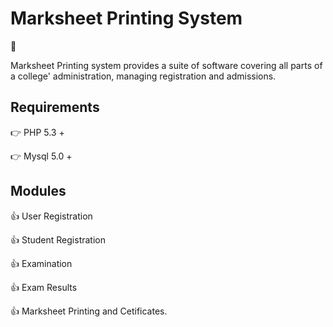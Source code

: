 
   
  # Marksheet Printing System
:school:

Marksheet Printing system provides a suite of software covering all parts of a college' administration, managing registration and admissions.


## Requirements
:point_right: PHP 5.3 +

:point_right: Mysql 5.0 +


## Modules

:thumbsup: User Registration

:thumbsup: Student Registration

:thumbsup: Examination

:thumbsup: Exam Results

:thumbsup: Marksheet Printing and Cetificates.




